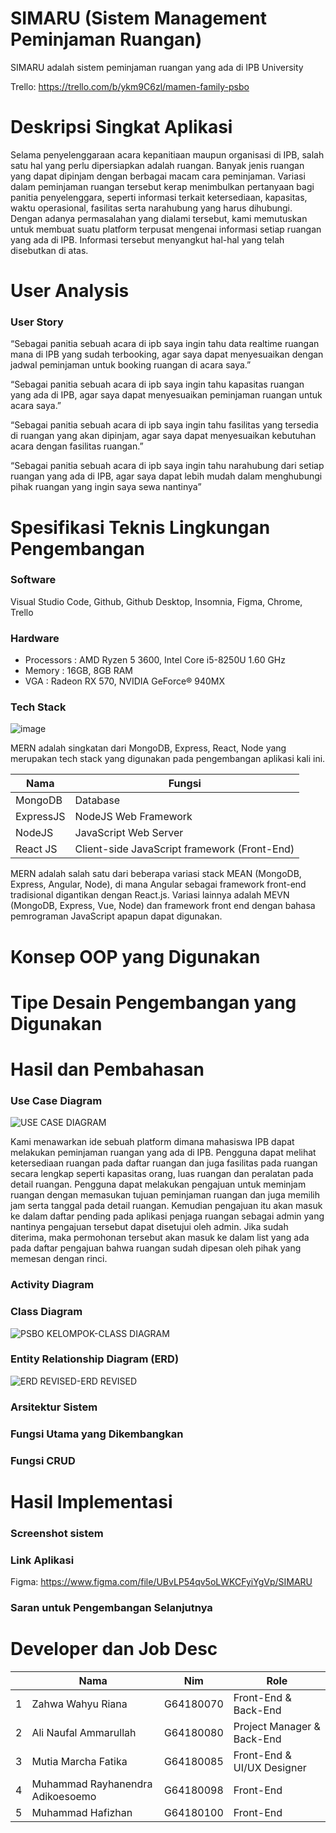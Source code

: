 # SIMARU (Sistem Management Peminjaman Ruangan)
SIMARU adalah sistem peminjaman ruangan yang ada di IPB University

Trello: https://trello.com/b/ykm9C6zl/mamen-family-psbo

# Deskripsi Singkat Aplikasi
Selama penyelenggaraan acara kepanitiaan maupun organisasi di IPB, salah satu hal yang perlu dipersiapkan adalah ruangan. Banyak jenis ruangan yang dapat dipinjam dengan berbagai macam cara peminjaman. Variasi dalam peminjaman ruangan tersebut kerap menimbulkan pertanyaan bagi panitia penyelenggara, seperti informasi terkait ketersediaan, kapasitas, waktu operasional, fasilitas serta narahubung yang harus dihubungi. Dengan adanya permasalahan yang dialami tersebut, kami memutuskan untuk membuat suatu platform terpusat mengenai informasi setiap ruangan yang ada di IPB. Informasi tersebut menyangkut hal-hal yang telah disebutkan di atas. 

# User Analysis
### User Story
“Sebagai panitia sebuah acara di ipb saya ingin tahu data realtime ruangan mana di IPB yang sudah terbooking, agar saya dapat menyesuaikan dengan jadwal peminjaman untuk booking ruangan di acara saya.”

“Sebagai panitia sebuah acara di ipb saya ingin tahu kapasitas ruangan yang ada di IPB, agar saya dapat menyesuaikan peminjaman ruangan untuk acara saya.”

“Sebagai panitia sebuah acara di ipb saya ingin tahu fasilitas yang tersedia di ruangan yang akan dipinjam, agar saya dapat menyesuaikan kebutuhan acara dengan fasilitas ruangan.”

“Sebagai panitia sebuah acara di ipb saya ingin tahu narahubung dari setiap ruangan yang ada di IPB, agar saya dapat lebih mudah dalam menghubungi pihak ruangan yang ingin saya sewa nantinya”

# Spesifikasi Teknis Lingkungan Pengembangan
### Software
Visual Studio Code, Github, Github Desktop, Insomnia, Figma, Chrome, Trello

### Hardware
- Processors  : AMD Ryzen 5 3600, Intel Core i5-8250U 1.60 GHz
- Memory      : 16GB, 8GB RAM
- VGA         : Radeon RX 570, NVIDIA GeForce® 940MX

### Tech Stack
![image](https://user-images.githubusercontent.com/48080443/119326060-b78f8d80-bcab-11eb-8bdf-26cbabea530c.png)

MERN adalah singkatan dari MongoDB, Express, React, Node yang merupakan tech stack yang digunakan pada pengembangan aplikasi kali ini.

<table>
    <thead>
        <tr>
            <th>Nama</th>
            <th>Fungsi</th>
        </tr>
    </thead>
    <tbody>
        <tr>
            <td>MongoDB</td>
            <td>Database</td>
        </tr>
         <tr>
            <td>ExpressJS</td>
            <td>NodeJS Web Framework</td>
        </tr>
        <tr>
            <td>NodeJS</td>
            <td>JavaScript Web Server</td>
        </tr>
       <tr>
            <td>React JS</td>
            <td>Client-side JavaScript framework (Front-End)</td>
        </tr>
</tbody>
</table>

MERN adalah salah satu dari beberapa variasi stack MEAN (MongoDB, Express, Angular, Node), di mana Angular sebagai framework front-end tradisional digantikan dengan React.js. Variasi lainnya adalah MEVN (MongoDB, Express, Vue, Node) dan framework front end dengan bahasa pemrograman JavaScript apapun dapat digunakan.

# Konsep OOP yang Digunakan

# Tipe Desain Pengembangan yang Digunakan

# Hasil dan Pembahasan
### Use Case Diagram
![USE CASE DIAGRAM](https://user-images.githubusercontent.com/60166539/121931675-1f4a6d00-cd6e-11eb-877f-faceee4b0914.png)

Kami menawarkan ide sebuah platform dimana mahasiswa IPB dapat melakukan peminjaman ruangan yang ada di  IPB. Pengguna dapat melihat ketersediaan ruangan pada daftar ruangan dan juga fasilitas pada ruangan secara lengkap seperti kapasitas orang, luas ruangan dan peralatan pada detail ruangan. Pengguna dapat melakukan pengajuan untuk meminjam ruangan dengan memasukan tujuan peminjaman ruangan dan juga memilih jam serta tanggal pada detail ruangan. Kemudian pengajuan itu akan masuk ke dalam daftar pending pada aplikasi penjaga ruangan sebagai admin yang nantinya pengajuan tersebut dapat disetujui oleh admin. Jika sudah diterima, maka permohonan tersebut akan masuk ke dalam list yang ada pada daftar pengajuan bahwa ruangan sudah dipesan oleh pihak yang memesan dengan rinci.

### Activity Diagram

### Class Diagram
![PSBO KELOMPOK-CLASS DIAGRAM](https://user-images.githubusercontent.com/60166539/121931715-2f624c80-cd6e-11eb-841f-487f05934cda.png)

### Entity Relationship Diagram (ERD)
![ERD REVISED-ERD REVISED](https://user-images.githubusercontent.com/60166539/121931754-39844b00-cd6e-11eb-8cd1-e99e4135abb9.png)

### Arsitektur Sistem

### Fungsi Utama yang Dikembangkan

### Fungsi CRUD

# Hasil Implementasi
### Screenshot sistem
### Link Aplikasi
Figma: https://www.figma.com/file/UBvLP54qv5oLWKCFyiYgVp/SIMARU

### Saran untuk Pengembangan Selanjutnya

# Developer dan Job Desc

<table>
    <thead>
        <tr>
            <th></th>
            <th>Nama</th>
            <th>Nim</th>
          <th>Role</th>
        </tr>
    </thead>
    <tbody>
        <tr>
            <td>1</td>
            <td>Zahwa Wahyu Riana</td>
            <td>G64180070</td>
            <td>Front-End & Back-End</td>
        </tr>
        <tr>
            <td>2</td>
            <td>Ali Naufal Ammarullah</td>
            <td>G64180080</td>
            <td>Project Manager & Back-End</td>
        </tr>
        <tr>
            <td>3</td>
            <td>Mutia Marcha Fatika</td>
            <td>G64180085</td>
            <td>Front-End & UI/UX Designer</td>
        </tr>
        <tr>
            <td>4</td>
            <td>Muhammad Rayhanendra Adikoesoemo</td>
            <td>G64180098</td>
            <td>Front-End</td>
        </tr>
      <tr>
            <td>5</td>
            <td>Muhammad Hafizhan</td>
            <td>G64180100</td>
            <td>Front-End</td>
        </tr>
</tbody>
</table>

